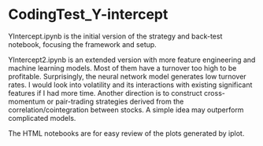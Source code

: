# CodingTest_Y-intercept

YIntercept.ipynb is the initial version of the strategy and back-test notebook, focusing the framework and setup.

YIntercept2.ipynb is an extended version with more feature engineering and machine learning models. Most of them have a turnover too high to be profitable. Surprisingly, the neural network model generates low turnover rates. I would look into volatility and its interactions with existing significant features if I had more time. Another direction is to construct cross-momentum or pair-trading strategies derived from the correlation/cointegration between stocks. A simple idea may outperform complicated models.

The HTML notebooks are for easy review of the plots generated by iplot.

